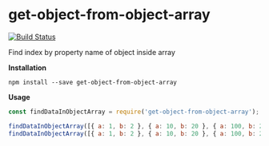 # get-object-from-object-array
[![Build Status](https://travis-ci.org/HuangQiii/get-object-from-object-array.svg?branch=master)](https://travis-ci.org/HuangQiii/get-object-from-object-array)

Find index by property name of object inside array 

**Installation**

```
npm install --save get-object-from-object-array
```


**Usage**

```javascript
const findDataInObjectArray = require('get-object-from-object-array');

findDataInObjectArray([{ a: 1, b: 2 }, { a: 10, b: 20 }, { a: 100, b: 200 }], 'a', '10');  // 1
findDataInObjectArray([{ a: 1, b: 2 }, { a: 10, b: 20 }, { a: 100, b: 200 }], 'a', '1000'); // -1
```
